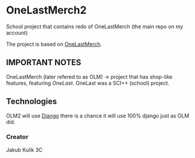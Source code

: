 # OneLastMerch2

School project that contains redo of OneLastMerch (the main repo on my account)

The project is based on [OneLastMerch](https://github.com/JaQubus/OneLastMerch).

## IMPORTANT NOTES

OneLastMerch (later refered to as OLM) -> project that has shop-like features, featuring *OneLast*. OneLast was a SCI++ (school) project.

## Technologies

OLM2 will use [Django](https://docs.djangoproject.com/en/5.1/) there is a chance it will use 100% django just as OLM did.

### Creator

Jakub Kulik 3C
